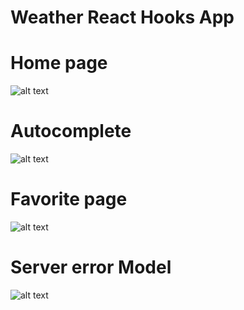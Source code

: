 # Weather React Hooks App

# Home page

![alt text](https://www.imageupload.net/upload-image/2019/12/31/screencapture-localhost-3000-2019-12-31-18_51_45.png)


# Autocomplete

![alt text](https://www.imageupload.net/upload-image/2019/12/31/screencapture-localhost-3000-2019-12-31-18_51_21.png)

# Favorite page

![alt text](https://www.imageupload.net/upload-image/2019/12/31/screencapture-localhost-3000-favorite-2019-12-31-18_53_20.png)

# Server error Model

![alt text](https://www.imageupload.net/upload-image/2019/12/31/screencapture-localhost-3000-2019-12-31-18_47_46.png)
